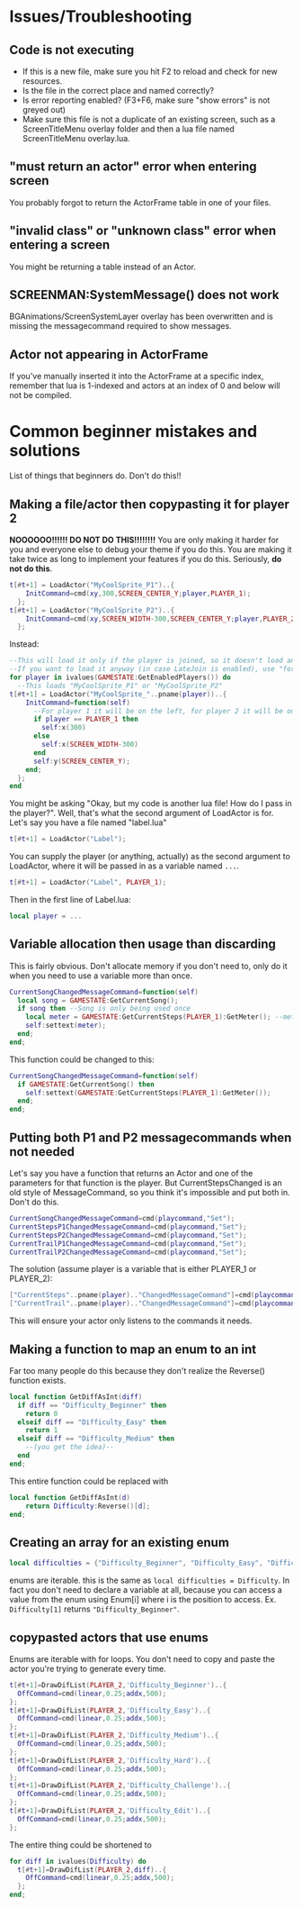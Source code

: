# Issues/Troubleshooting
## Code is not executing
- If this is a new file, make sure you hit F2 to reload and check for new resources.
- Is the file in the correct place and named correctly?
- Is error reporting enabled? (F3+F6, make sure "show errors" is not greyed out)
- Make sure this file is not a duplicate of an existing screen, such as a ScreenTitleMenu overlay folder and then a lua file named ScreenTitleMenu overlay.lua.

## "must return an actor" error when entering screen
You probably forgot to return the ActorFrame table in one of your files.

## "invalid class" or "unknown class" error when entering a screen
You might be returning a table instead of an Actor.

## SCREENMAN:SystemMessage() does not work
BGAnimations/ScreenSystemLayer overlay has been overwritten and is missing the messagecommand required to show messages.

## Actor not appearing in ActorFrame
If you've manually inserted it into the ActorFrame at a specific index, remember that lua is 1-indexed and actors at an index of 0 and below will not be compiled.

# Common beginner mistakes and solutions
List of things that beginners do. Don't do this!!
## Making a file/actor then copypasting it for player 2
**NOOOOOO!!!!!! DO NOT DO THIS!!!!!!!!** You are only making it harder for you and everyone else to debug your theme if you do this. You are making it take twice as long to implement your features if you do this. Seriously, **do not do this**.
```lua
t[#t+1] = LoadActor("MyCoolSprite_P1")..{
    InitCommand=cmd(xy,300,SCREEN_CENTER_Y;player,PLAYER_1);
  };
t[#t+1] = LoadActor("MyCoolSprite_P2")..{
    InitCommand=cmd(xy,SCREEN_WIDTH-300,SCREEN_CENTER_Y;player,PLAYER_2);
  };
```
Instead:
```lua
--This will load it only if the player is joined, so it doesn't load an unnecessary sprite and then make it invisible.
--If you want to load it anyway (in case LateJoin is enabled), use "for player in ivalues(PlayerNumber)"
for player in ivalues(GAMESTATE:GetEnabledPlayers()) do
  --This loads "MyCoolSprite_P1" or "MyCoolSprite_P2"
t[#t+1] = LoadActor("MyCoolSprite_"..pname(player))..{
    InitCommand=function(self)
      --For player 1 it will be on the left, for player 2 it will be on the right
      if player == PLAYER_1 then
        self:x(300)
      else
        self:x(SCREEN_WIDTH-300)
      end
      self:y(SCREEN_CENTER_Y);
    end;
  };
end
```
You might be asking "Okay, but my code is another lua file! How do I pass in the player?". Well, that's what the second argument of LoadActor is for.
Let's say you have a file named "label.lua"
```lua
t[#t+1] = LoadActor("Label");
```
You can supply the player (or anything, actually) as the second argument to LoadActor, where it will be passed in as a variable named `...`.
```lua
t[#t+1] = LoadActor("Label", PLAYER_1);
```
Then in the first line of Label.lua:
```lua
local player = ...
```
## Variable allocation then usage than discarding
This is fairly obvious. Don't allocate memory if you don't need to, only do it when you need to use a variable more than once.
```lua
CurrentSongChangedMessageCommand=function(self)
  local song = GAMESTATE:GetCurrentSong();
  if song then --Song is only being used once
    local meter = GAMESTATE:GetCurrentSteps(PLAYER_1):GetMeter(); --meter is only being used once
    self:settext(meter);
  end;
end;
```
This function could be changed to this:
```lua
CurrentSongChangedMessageCommand=function(self)
  if GAMESTATE:GetCurrentSong() then
    self:settext(GAMESTATE:GetCurrentSteps(PLAYER_1):GetMeter());
  end;
end;
```

## Putting both P1 and P2 messagecommands when not needed
Let's say you have a function that returns an Actor and one of the parameters for that function is the player. But CurrentStepsChanged is an old style of MessageCommand, so you think it's impossible and put both in. Don't do this.
```lua
CurrentSongChangedMessageCommand=cmd(playcommand,"Set");
CurrentStepsP1ChangedMessageCommand=cmd(playcommand,"Set");
CurrentStepsP2ChangedMessageCommand=cmd(playcommand,"Set");
CurrentTrailP1ChangedMessageCommand=cmd(playcommand,"Set");
CurrentTrailP2ChangedMessageCommand=cmd(playcommand,"Set");
```
The solution (assume player is a variable that is either PLAYER_1 or PLAYER_2):
```lua
["CurrentSteps"..pname(player).."ChangedMessageCommand"]=cmd(playcommand,"Set");
["CurrentTrail"..pname(player).."ChangedMessageCommand"]=cmd(playcommand,"Set");
```
This will ensure your actor only listens to the commands it needs.

## Making a function to map an enum to an int
Far too many people do this because they don't realize the Reverse() function exists.
```lua
local function GetDiffAsInt(diff)
  if diff == "Difficulty_Beginner" then
    return 0
  elseif diff == "Difficulty_Easy" then
    return 1
  elseif diff == "Difficulty_Medium" then
    --(you get the idea)--
  end
end;
```
This entire function could be replaced with
```lua
local function GetDiffAsInt(d)
    return Difficulty:Reverse()[d];
end;
```

## Creating an array for an existing enum
```lua
local difficulties = {"Difficulty_Beginner", "Difficulty_Easy", "Difficulty_Medium", "Difficulty_Hard", "Difficulty_Challenge", "Difficulty_Edit"}
```
enums are iterable. this is the same as `local difficulties = Difficulty`. In fact you don't need to declare a variable at all, because you can access a value from the enum using Enum[i] where i is the position to access. Ex. `Difficulty[1]` returns `"Difficulty_Beginner"`.

## copypasted actors that use enums
Enums are iterable with for loops. You don't need to copy and paste the actor you're trying to generate every time.
```lua
t[#t+1]=DrawDifList(PLAYER_2,'Difficulty_Beginner')..{
  OffCommand=cmd(linear,0.25;addx,500);
};
t[#t+1]=DrawDifList(PLAYER_2,'Difficulty_Easy')..{
  OffCommand=cmd(linear,0.25;addx,500);
};
t[#t+1]=DrawDifList(PLAYER_2,'Difficulty_Medium')..{
  OffCommand=cmd(linear,0.25;addx,500);
};
t[#t+1]=DrawDifList(PLAYER_2,'Difficulty_Hard')..{
  OffCommand=cmd(linear,0.25;addx,500);
};
t[#t+1]=DrawDifList(PLAYER_2,'Difficulty_Challenge')..{
  OffCommand=cmd(linear,0.25;addx,500);
};
t[#t+1]=DrawDifList(PLAYER_2,'Difficulty_Edit')..{
  OffCommand=cmd(linear,0.25;addx,500);
};
```
The entire thing could be shortened to
```lua
for diff in ivalues(Difficulty) do
  t[#t+1]=DrawDifList(PLAYER_2,diff)..{
    OffCommand=cmd(linear,0.25;addx,500);
  };
end;
```